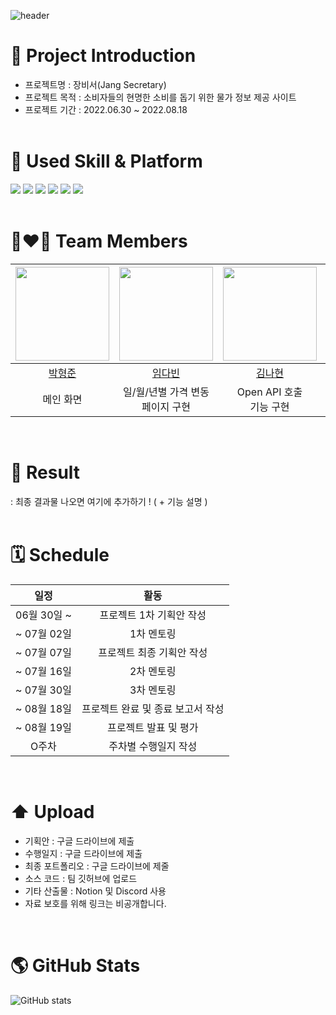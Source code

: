 ![header](https://capsule-render.vercel.app/api?type=waving&color=gradient&height=300&section=header&text=Team%20TMI&fontSize=90)
# 🎨 Project Introduction
* 프로젝트명
: 장비서(Jang Secretary)
* 프로젝트 목적
: 소비자들의 현명한 소비를 돕기 위한 물가 정보 제공 사이트  
* 프로젝트 기간
: 2022.06.30 ~ 2022.08.18
  <br/><br/>
# 🤹 Used Skill & Platform
<img src="https://img.shields.io/badge/HTML5-E34F26?style=for-the-badge&logo=HTML5&logoColor=black"> <img src="https://img.shields.io/badge/CSS3-1572B6?style=for-the-badge&logo=CSS3&logoColor=black"> <img src="https://img.shields.io/badge/JavaScript-F7DF1E?style=for-the-badge&logo=JavaScript&logoColor=black"> <img src="https://img.shields.io/badge/Visual Studio Code-007ACC?style=for-the-badge&logo=Visual Studio Code&logoColor=black"> <img src="https://img.shields.io/badge/OpenAPI-6BA539?style=for-the-badge&logo=OpenAPI Initiative&logoColor=black"> <img src="https://img.shields.io/badge/GitHub-181717?style=for-the-badge&logo=GitHub&logoColor=black">     
  </br>
# 👩‍❤️‍👨 Team Members
| <img src="https://user-images.githubusercontent.com/109474391/179417223-9590dcf6-d616-418c-a818-25bcaa312046.png"  width="150" height="150"/> | <img src="https://user-images.githubusercontent.com/109474391/179417223-9590dcf6-d616-418c-a818-25bcaa312046.png"  width="150" height="150"/> | <img src="https://user-images.githubusercontent.com/109474391/179417223-9590dcf6-d616-418c-a818-25bcaa312046.png"  width="150" height="150"/> | <img src="https://user-images.githubusercontent.com/109474391/179417223-9590dcf6-d616-418c-a818-25bcaa312046.png"  width="150" height="150"/> | <img src="https://user-images.githubusercontent.com/109474391/179417223-9590dcf6-d616-418c-a818-25bcaa312046.png"  width="150" height="150"/> |
| :------------: | :------------: | :------------: | :------------: | :------------: |
| [박형준](https://github.com/HyeongJun030) | [임다빈](https://github.com/olabeann) | [김나현](https://github.com/evelynKr) | [허승현](https://github.com/seunghyeonheo) | [우형규](https://github.com/WooHyounggyu) |
| 메인 화면 | 일/월/년별 가격 변동 <br> 페이지 구현 | Open API 호출 <br>기능 구현 | 품목 검색 기능, <br>즐겨찾기 기능 구현 | 품목별 분류 <br>페이지 구현 | 
  <br/>

# 🔎 Result
: 최종 결과물 나오면 여기에 추가하기 ! ( + 기능 설명 ) 
<br/><br/>

# 🗓️ Schedule
|일정|활동|
|:---:|:---:|
|06월 30일 ~|프로젝트 1차 기획안 작성|
|~ 07월 02일|1차 멘토링|
|~ 07월 07일|프로젝트 최종 기획안 작성|
|~ 07월 16일|2차 멘토링|
|~ 07월 30일|3차 멘토링|
|~ 08월 18일|프로젝트 완료 및 종료 보고서 작성|
|~ 08월 19일|프로젝트 발표 및 평가|
|O주차|주차별 수행일지 작성|

<br/> 

# ⬆️ Upload
- 기획안 : 구글 드라이브에 제출
- 수행일지 : 구글 드라이브에 제출
- 최종 포트폴리오 : 구글 드라이브에 제줄
- 소스 코드 : 팀 깃허브에 업로드
- 기타 산출물 : Notion 및 Discord 사용 <br/>
- 자료 보호를 위해 링크는 비공개합니다.
<br/>

# 🌎 GitHub Stats
![GitHub stats](https://github-readme-stats.vercel.app/api?username=TMI&show_icons=true&theme=gotham)


